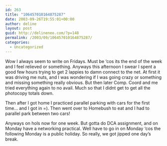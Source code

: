 ```yaml
---
id: 263
title: "106457010164875287"
date: 2003-09-26T19:55:01+00:00
author: deline
layout: post
guid: http://delineneo.com/?p=148
permalink: /2003/09/106457010164875287/
categories:
  - Uncategorized
---
```

Wow I always seem to write on Fridays. Must be &#8216;cos its the end of the week and I feel relieved or something. Anyways this afternoon I swear I spent a good few hours trying to get 2 lappies to damn connect to the net. At first it was driving me nuts, and I was wondering if I was going crazy or something and missing something really obvious. But then later Comp. Coord and me tried everything again to no avail. Much so that I didnt get to get all the photocopy totals down.

Then after I got home I practiced parallel parking with cars for the first time&#8230; and I got in =). Then went over to Homebush to eat and I had to parallel park between two cars!

Anyways on hols now for one week. But gotta do DCA assignment, and on Monday have a networking practical. Well have to go in on Monday &#8216;cos the following Monday is a public holiday. So really, we got jipped one day&#8217;s break.
